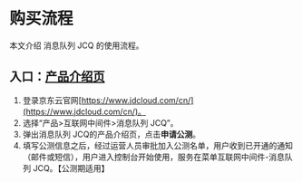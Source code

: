 # 购买流程

本文介绍 消息队列 JCQ 的使用流程。

## 入口：[产品介绍页](https://www.jdcloud.com/cn/products/message-queue)
1. 登录京东云官网[https://www.jdcloud.com/cn/](https://www.jdcloud.com/cn/)。
2. 选择“产品>互联网中间件>消息队列 JCQ”。
3. 弹出消息队列 JCQ的产品介绍页，点击**申请公测**。
4. 填写公测信息之后，经过运营人员审批加入公测名单，用户收到已开通的通知（邮件或短信），用户进入控制台开始使用，服务在菜单互联网中间件-消息队列 JCQ。【公测期适用】
